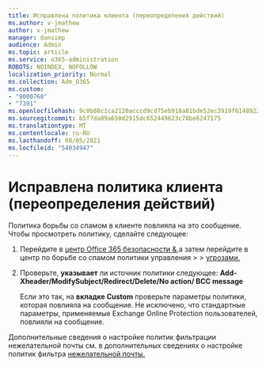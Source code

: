 ```yaml
---
title: Исправлена политика клиента (переопределения действий)
ms.author: v-jmathew
author: v-jmathew
manager: dansimp
audience: Admin
ms.topic: article
ms.service: o365-administration
ROBOTS: NOINDEX, NOFOLLOW
localization_priority: Normal
ms.collection: Adm_O365
ms.custom:
- "9000760"
- "7391"
ms.openlocfilehash: 9c0b88c1ca2120acccd9cd75eb918a81bde52ec3919f6148922f077f07899da7
ms.sourcegitcommit: b5f7da89a650d2915dc652449623c78be6247175
ms.translationtype: MT
ms.contentlocale: ru-RU
ms.lasthandoff: 08/05/2021
ms.locfileid: "54034947"
---
```

# <a name="fix-tenant-policy-action-override"></a>Исправлена политика клиента (переопределения действий)

Политика борьбы со спамом в клиенте повлияла на это сообщение. Чтобы просмотреть политику, сделайте следующее:

1. Перейдите в [центр Office 365 безопасности &,](https://go.microsoft.com/fwlink/p/?linkid=2077143)а затем перейдите в центр по борьбе со спамом политики управления   >    >  [угрозами.](https://go.microsoft.com/fwlink/?linkid=2101518)
2. Проверьте, **указывает** ли источник политики следующее:  **Add-Xheader/ModifySubject/Redirect/Delete/No action/ BCC message**

    Если это так, на **вкладке Custom** проверьте параметры политики, которая повлияла на сообщение. Не исключено,  что стандартные параметры, применяемые Exchange Online Protection пользователей, повлияли на сообщение.

Дополнительные сведения о настройке политик фильтрации нежелательной почты см. в дополнительных сведениях о настройке политик фильтра [нежелательной почты.](https://go.microsoft.com/fwlink/?linkid=2101431)
